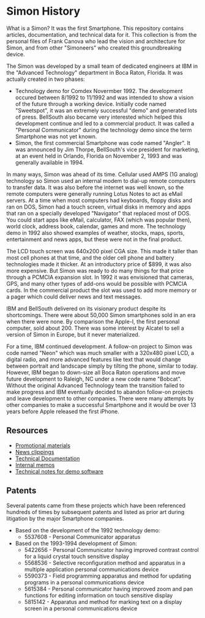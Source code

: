 # Simon History
What is a Simon? It was the first Smartphone. This repository contains articles, documentation, and technical data for it. This collection is from the personal files of Frank Canova who lead the vision and architecture for Simon, and from other "Simoneers" who created this groundbreaking device.

The Simon was developed by a small team of dedicated engineers at IBM in the "Advanced Technology" department in Boca Raton, Florida. It was actually created in two phases:
* Technology demo for Comdex Novermber 1992. The development occured between 8/1992 to 11/1992 and was intended to show a vision of the future through a working device. Initially code named "Sweetspot", it was an extremely successful "demo" and generated lots of press. BellSouth also became very interested which helped this development continue and led to a commercial product. It was called a "Personal Communicator" during the technology demo since the term Smartphone was not yet known.
* Simon, the first commercial Smartphone was code named "Angler". It was announced by Jim Thorpe, BellSouth's vice president for marketing, at an event held in Orlando, Florida on November 2, 1993 and was generally available in 1994.

In many ways, Simon was ahead of its time. Cellular used AMPS (1G analog) technology so Simon used an internal modem to dial-up remote computers to transfer data. It was also before the internet was well known, so the remote computers were generally running Lotus Notes to act as eMail servers. At a time when most computers had keyboards, floppy disks and ran on DOS, Simon had a touch screen, virtual disks in memory and apps that ran on a specially developed "Navigator" that replaced most of DOS. You could start apps like eMail, calculator, FAX (which was popular then), world clock, address book, calendar, games and more. The technology demo in 1992 also showed examples of weather, stocks, maps, sports, entertainment and news apps, but these were not in the final product. 

The LCD touch screen was 640x200 pixel CGA size. This made it taller than most cell phones at that time, and the older cell phone and battery technologies made it thicker. At an introductory price of $899, it was also more expensive. But Simon was ready to do many things for that price through a PCMCIA expansion slot. In 1992 it was envisioned that cameras, GPS, and many other types of add-ons would be possible with PCMCIA cards. In the commercial product the slot was used to add more memory or a pager which could deliver news and text messages.

IBM and BellSouth delivered on its visionary product despite its shortcomings. There were about 50,000 Simon smartphones sold in an era when there were none. By comparison the Apple-I, the first personal computer, sold about 200. There was some interest by Alcatel to sell a version of Simon in Europe, but it never materialized.

For a time, IBM continued development. A follow-on project to Simon was code named "Neon" which was much smaller with a 320x480 pixel LCD, a digital radio, and more advanced features like text that would change between portrait and landscape simply by tilting the phone, similar to today. However, IBM began to down-size all Boca Raton operations and move future development to Raleigh, NC under a new code name "Bobcat". Without the original Advanced Technology team the transition failed to make progress and IBM eventually decided to abandon follow-on projects and leave development to other companies.  There were many attempts by other companies to make a successful Smartphone and it would be over 13 years before Apple released the first iPhone.

## Resources
* [Promotional materials](https://github.com/simoneer/history/tree/master/Promotional_materials)
* [News clippings](https://github.com/simoneer/history/tree/master/News_clippings)
* [Technical Documentation](https://github.com/simoneer/history/tree/master/Technical_documents)
* [Internal memos](https://github.com/simoneer/history/tree/master/Internal%20Memos)
* [Technical notes for demo software](./PreComdexDemoSW/README.md)

## Patents
Several patents came from these projects which have been referenced hundreds of times by subsequent patents and listed as prior art during litigation by the major Smartphone companies.
* Based on the development of the 1992 technology demo:
  * 5537608 - Personal Communicator apparatus
* Based on the 1993-1994 development of Simon:
  * 5422656 - Personal Communicator having improved contrast control for a liquid crystal touch sensitive display
  * 5568536 - Selective reconfiguration method and apparatus in a multiple application personal communications device
  * 5590373 - Field programming apparatus and method for updating programs in a personal communications device
  * 5615384 - Personal communicator having improved zoom and pan functions for editing information on touch sensitive display
  * 5815142 - Apparatus and method for marking text on a display screen in a personal communications device

